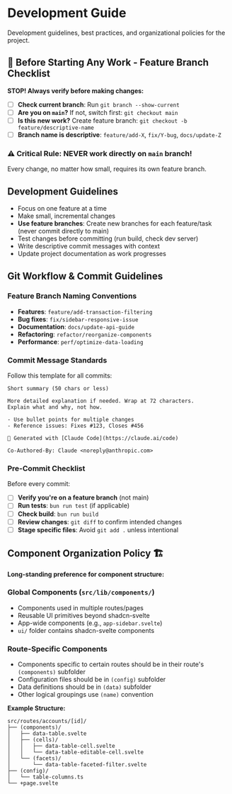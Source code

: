 # Development Guide

Development guidelines, best practices, and organizational policies for the project.

## 🚨 Before Starting Any Work - Feature Branch Checklist

**STOP! Always verify before making changes:**

- [ ] **Check current branch**: Run `git branch --show-current`
- [ ] **Are you on `main`?** If not, switch first: `git checkout main`
- [ ] **Is this new work?** Create feature branch: `git checkout -b feature/descriptive-name`
- [ ] **Branch name is descriptive**: `feature/add-X`, `fix/Y-bug`, `docs/update-Z`

### ⚠️ Critical Rule: **NEVER work directly on `main` branch!**

Every change, no matter how small, requires its own feature branch.

## Development Guidelines

- Focus on one feature at a time
- Make small, incremental changes
- **Use feature branches**: Create new branches for each feature/task (never commit directly to main)
- Test changes before committing (run build, check dev server)
- Write descriptive commit messages with context
- Update project documentation as work progresses

## Git Workflow & Commit Guidelines

### Feature Branch Naming Conventions

- **Features**: `feature/add-transaction-filtering`
- **Bug fixes**: `fix/sidebar-responsive-issue`  
- **Documentation**: `docs/update-api-guide`
- **Refactoring**: `refactor/reorganize-components`
- **Performance**: `perf/optimize-data-loading`

### Commit Message Standards

Follow this template for all commits:

```text
Short summary (50 chars or less)

More detailed explanation if needed. Wrap at 72 characters.
Explain what and why, not how.

- Use bullet points for multiple changes
- Reference issues: Fixes #123, Closes #456

🤖 Generated with [Claude Code](https://claude.ai/code)

Co-Authored-By: Claude <noreply@anthropic.com>
```

### Pre-Commit Checklist

Before every commit:

- [ ] **Verify you're on a feature branch** (not main)
- [ ] **Run tests**: `bun run test` (if applicable)
- [ ] **Check build**: `bun run build`
- [ ] **Review changes**: `git diff` to confirm intended changes
- [ ] **Stage specific files**: Avoid `git add .` unless intentional

## Component Organization Policy 🏗️

**Long-standing preference for component structure:**

### Global Components (`src/lib/components/`)

- Components used in multiple routes/pages
- Reusable UI primitives beyond shadcn-svelte
- App-wide components (e.g., `app-sidebar.svelte`)
- `ui/` folder contains shadcn-svelte components

### Route-Specific Components

- Components specific to certain routes should be in their route's `(components)` subfolder
- Configuration files should be in `(config)` subfolder
- Data definitions should be in `(data)` subfolder
- Other logical groupings use `(name)` convention

**Example Structure:**

```text
src/routes/accounts/[id]/
├── (components)/
│   ├── data-table.svelte
│   ├── (cells)/
│   │   ├── data-table-cell.svelte
│   │   └── data-table-editable-cell.svelte
│   └── (facets)/
│       └── data-table-faceted-filter.svelte
├── (config)/
│   └── table-columns.ts
└── +page.svelte
```
